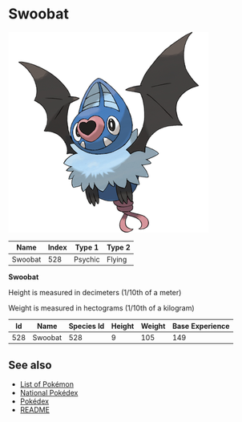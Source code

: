 # Swoobat


![Swoobat](images/528.png)

| **Name** | **Index** | **Type 1** | **Type 2** |
|----|----|----|----|
| Swoobat | 528 | Psychic | Flying  |

**Swoobat** 


Height is measured in decimeters (1/10th of a meter)

Weight is measured in hectograms (1/10th of a kilogram)

| **Id** | **Name** | **Species Id** | **Height** | **Weight** | **Base Experience** |
|--------|----------|----------------|------------|------------|---------------------|
| 528 | Swoobat | 528 | 9 | 105 | 149 |


## See also

- [List of Pokémon](../pokemon.md)
- [National Pokédex](../national_pokedex.md)
- [Pokédex](../pokedex.md)
- [README](../README.md)

